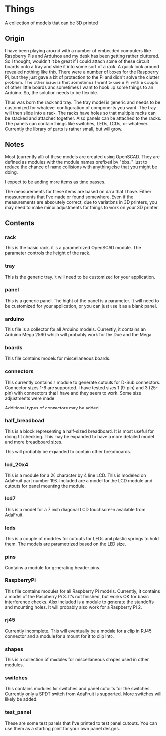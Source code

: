 # Things
A collection of models that can be 3D printed

## Origin
I have been playing around with a number of embedded computers like Raspberry PIs and Arduinos and my desk has been getting rather cluttered.  So I thought, wouldn't it be great if I could attach some of these circuit boards onto a tray and slide it into some sort of a rack.  A quick look around revealed nothing like this.  There were a number of boxes for the Raspberry Pi, but they just gave a bit of protection to the Pi and didn't solve the clutter problem.  The other issue is that sometimes I want to use a Pi with a couple of other little boards and sometimes I want to hook up some things to an Arduino.  So, the solution needs to be flexible.

Thus was born the rack and tray.  The tray model is generic and needs to be customized for whatever configuration of components you want.  The tray will then slide into a rack.  The racks have holes so that multiple racks can be stacked and attached together.  Also panels can be attached to the racks.  The panels can contain things like switches, LEDs, LCDs, or whatever.  Currently the library of parts is rather small, but will grow.

## Notes
Most (currently all) of these models are created using OpenSCAD.  They are defined as modules with the module names prefixed by "bbs\_" just to reduce the chance of name collisions with anything else that you might be doing.

I expect to be adding more items as time passes.

The measurements for these items are based on data that I have.  Either measurements that I’ve made or found somewhere.  Even if the measurements are absolutely correct, due to variations in 3D printers, you may need to make minor adjustments for things to work on your 3D printer.

## Contents
### rack
This is the basic rack.  it is a parametrized OpenSCAD module.  The parameter controls the height of the rack.

### tray
This is the generic tray.  It will need to be customized for your application.

### panel
This is a generic panel.  The hight of the panel is a parameter.  It will need to be customized for your application, or you can just use it as a blank panel.

### arduino
This file is a collector for all Arduino models.  Currently, it contains an Arduino Mega 2560 which will probably work for the Due and the Mega.

### boards
This file contains models for miscellaneous boards.

### connectors
This currently contains a module to generate cutouts for D-Sub connectors.  Connector sizes 1-6 are supported.  I have tested sizes 1 (9-pin) and 3 (25-pin) with connectors that I have and they seem to work.  Some size adjustments were made.

Additional types of connectors may be added.

### half\_breadboad
This is a block representing a half-sized breadboard.  It is most useful for doing fit checking.  This may be expanded to have a more detailed model and more breadboard sizes.

This will probably be expanded to contain other breadboards.

### lcd\_20x4
This is a module for a 20 character by 4 line LCD.  This is modeled on AdaFruit part number 198.  Included are a model for the LCD module and cutouts for panel mounting the module.

### lcd7
This is a model for a 7 inch diagonal LCD touchscreen available from AdaFruit.

### leds
This is a couple of modules for cutouts for LEDs and plastic springs to hold them.  The models are parametrized based on the LED size.

### pins
Contains a module for generating header pins.

### RaspberryPi
This file contains modules for all Raspberry Pi models.  Currently, it contains a model of the Raspberry Pi 3.  It’s not finished, but works OK for basic interference checks.  Also included is a module to generate the standoffs and mounting holes.  It will probably also work for a Raspberry Pi 2.

### rj45
Currently incomplete.  This will eventually be a module for a clip in RJ45 connector and a module for a mount for it to clip into.

### shapes
This is a collection of modules for miscellaneous shapes used in other modules.

### switches
This contains modules for switches and panel cutouts for the switches.  Currently only a SPDT switch from AdaFruit is supported.  More switches will likely be added.

### test\_panel
These are some test panels that I’ve printed to test panel cutouts.  You can use them as a starting point for your own panel designs.
